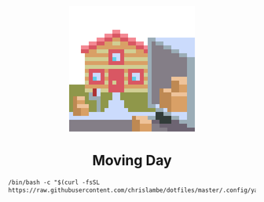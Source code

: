 <p align="center">
  <img width="256" src="https://raw.githubusercontent.com/chrislambe/dotfiles/master/.github/logo-256.png" alt="logo">
</p>

<h1 align="center">Moving Day</h1>

```shell
/bin/bash -c "$(curl -fsSL https://raw.githubusercontent.com/chrislambe/dotfiles/master/.config/yadm/install)"
```
